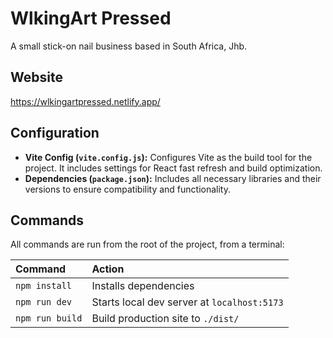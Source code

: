 # WlkingArt Pressed

A small stick-on nail business based in South Africa, Jhb.

## Website
https://wlkingartpressed.netlify.app/

## Configuration

- **Vite Config (`vite.config.js`):** Configures Vite as the build tool for the project. It includes settings for React fast refresh and build optimization.
- **Dependencies (`package.json`):** Includes all necessary libraries and their versions to ensure compatibility and functionality.


## Commands

All commands are run from the root of the project, from a terminal:

| Command                   | Action                                           |
| :------------------------ | :----------------------------------------------- |
| `npm install`             | Installs dependencies                            |
| `npm run dev`             | Starts local dev server at `localhost:5173`      |
| `npm run build`           | Build production site to `./dist/`               |
